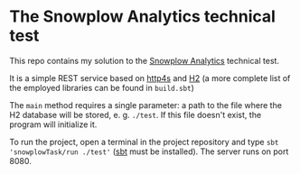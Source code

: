 # The Snowplow Analytics technical test

This repo contains my solution to the [Snowplow Analytics](https://gist.github.com/goodits/20818f6ded767bca465a7c674187223e) technical test.

It is a simple REST service based on [http4s](https://http4s.org/) and [H2](https://www.h2database.com/) (a more complete list of the employed libraries can be found in `build.sbt`)

The `main` method requires a single parameter: a path to the file where the H2 database will be stored, e. g. `./test`. If this file doesn't exist, the program will initialize it.

To run the project, open a terminal in the project repository and type `sbt 'snowplowTask/run ./test'` ([sbt](https://www.scala-sbt.org/) must be installed). The server runs on port 8080.
